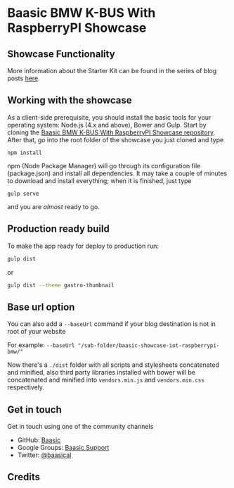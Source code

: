 Baasic BMW K-BUS With RaspberryPI Showcase
============

## Showcase Functionality


More information about the Starter Kit can be found in the series of blog posts [here](http://www.baasic.com/posts/AngularJS-Blog-Starter-Kit-part-1/).

## Working with the showcase
 
As a client-side prerequisite, you should install the basic tools for your operating system: Node.js (4.x and above), Bower and Gulp. Start by cloning the [Baasic BMW K-BUS With RaspberryPI Showcase repository](https://github.com/Baasic/baasic-showcase-iot-raspberrypi-bmw/). After that, go into the root folder of the showcase you just cloned and type

    npm install
    
npm (Node Package Manager) will go through its configuration file (package.json) and install all dependencies. It may take a couple of minutes to download and install everything; when it is finished, just type

    gulp serve
   

and you are *almost* ready to go. 

## Production ready build

To make the app ready for deploy to production run:

```bash
gulp dist
```
or
```bash
gulp dist --theme gastro-thumbnail
```

## Base url option

You can also add a `--baseUrl` command if your blog destination is not in root of your website 

For example:
`--baseUrl "/sub-folder/baasic-showcase-iot-raspberrypi-bmw/"`

Now there's a `./dist` folder with all scripts and stylesheets concatenated and minified, also third party libraries installed with bower will be concatenated and minified into `vendors.min.js` and `vendors.min.css` respectively.

## Get in touch

Get in touch using one of the community channels 

* GitHub: [Baasic](https://github.com/Baasic)
* Google Groups: [Baasic Support](https://groups.google.com/forum/#!forum/baasic-baas)
* Twitter: [@baasical](https://twitter.com/baasical)

## Credits


